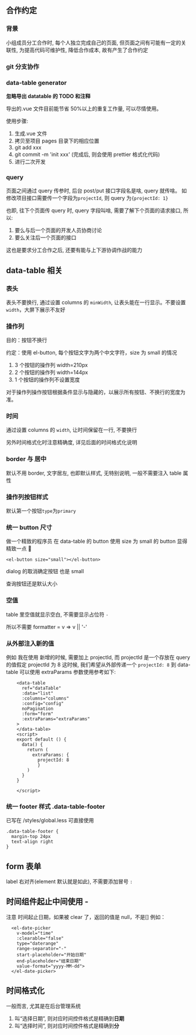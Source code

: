 ## 合作约定

### 背景

小组成员分工合作时, 每个人独立完成自己的页面, 但页面之间有可能有一定的关联性, 为提高代码可维护性, 降低合作成本, 故有产生了合作约定

### git 分支协作

### data-table generator

**忽略导出 datatable 的 TODO 和注释**

导出的.vue 文件目前能节省 50%以上的重复工作量, 可以尽情使用。

使用步骤:

1.  生成.vue 文件
1.  拷贝至项目 pages 目录下的相应位置
1.  git add xxx
1.  git commit -m 'init xxx' (完成后, 则会使用 prettier 格式化代码)
1.  进行二次开发

### query

页面之间通过 query 传参时, 后台 post/put 接口字段名是啥, query 就传啥。 如修改项目接口需要传一个字段为`projectId`, 则 query 为`{projectId: 1}`

也即, 往下个页面传 query 时, query 字段叫啥, 需要了解下个页面的请求接口, 所以:

1.  要么与后一个页面的开发人员协商讨论
2.  要么关注后一个页面的接口

这也是要求分工合作之后, 还要有能与上下游协调作战的能力

## data-table 相关

### 表头

表头不要换行, 通过设置 columns 的 `minWidth`, 让表头能在一行显示。不要设置`width`，大屏下展示不友好

### 操作列

目的：按钮不换行

约定：使用 el-button, 每个按钮文字为两个中文字符，size 为 small 的情况

1.  3 个按钮的操作列 width=210px
2.  2 个按钮的操作列 width=144px
3.  1 个按钮的操作列不设置宽度

对于操作列操作按钮根据条件显示与隐藏的，以展示所有按钮、不换行的宽度为准。

### 时间

通过设置 columns 的 `width`, 让时间保留在一行, 不要换行

另外时间格式化时注意精确度, 详见后面的时间格式化说明

### border 与 居中

默认不用 border, 文字居左, 也即默认样式, 无特别说明, 一般不需要注入 table 属性

### 操作列按钮样式

默认第一个按钮`type`为`primary`

### 统一 button 尺寸

做一个精致的程序员 在 data-table 的 button 使用 size 为 small 的 button 显得精致一点 💄

```
<el-button size="small"></el-button>
```

dialog 的取消确定按钮 也是 small

查询按钮还是默认大小

### 空值

table 里空值就显示空白, 不需要显示占位符 `-`

所以不需要 formatter = v => v || '-'

### 从外部注入新的值

例如 我在使用<data-table> 新增的时候, 需要加上 projectId, 而 projectId 是一个存放在 query 的值假定 projectId 为 8
这时候, 我们希望从外部传递一个 `projectId: 8` 到 data-table
可以使用 extraParams 参数使用参考如下:

```vue
    <data-table
      ref="dataTable"
      :data="list"
      :columns="columns"
      :config="config"
      noPagination
      :form="form"
      :extraParams="extraParams"
    >
    </data-table>
    <script>
    export default () {
      data() {
        return (
          extraParams: {
            projectId: 8
            }
        )
      }
    }
    
    </script>
```

### 统一 footer 样式 .data-table-footer

已写在 /styles/global.less 可直接使用

```less
.data-table-footer {
  margin-top 24px
  text-align right
}
```

## form 表单

label 右对齐(element 默认就是如此), 不需要添加冒号 `:`

## 时间组件起止中间使用 -

注意 时间起止日期，如果被 clear 了，返回的值是 null，不是[]
例如：

```vue
  <el-date-picker
    v-model="time"
    :clearable="false"
    type="daterange"
    range-separator="-"
    start-placeholder="开始日期"
    end-placeholder="结束日期"
    value-format="yyyy-MM-dd">
  </el-date-picker>
```

## 时间格式化

一般而言, 尤其是在后台管理系统

1.  叫“选择日期”, 则对应时间控件格式是精确到**日期**
2.  叫“选择时间”, 则对应时间控件格式是精确到**分**
